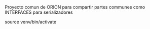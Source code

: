 Proyecto comun de ORION para compartir partes communes como INTERFACES para serializadores



source venv/bin/activate